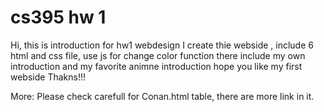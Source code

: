 # cs395 hw 1
Hi, this is introduction for hw1 webdesign
I create thie webside , include 6 html and css file, use js for change color function
there include my own introduction and my favorite animne introduction
hope you like my first webside
Thakns!!!

More: Please check carefull for Conan.html table, there are more link in it.
